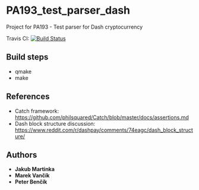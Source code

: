 # PA193_test_parser_dash

Project for PA193 - Test parser for Dash cryptocurrency

Travis CI: [![Build Status](https://travis-ci.org/JakubMar/PA193_test_parser_dash.svg?branch=master)](https://travis-ci.org/JakubMar/PA193_test_parser_dash)

## Build steps
* qmake
* make

## References
* Catch framework: https://github.com/philsquared/Catch/blob/master/docs/assertions.md
* Dash block structure discussion: https://www.reddit.com/r/dashpay/comments/74eagc/dash_block_structure/

## Authors

* **Jakub Martinka**
* **Marek Vančík**
* **Peter Benčík**
